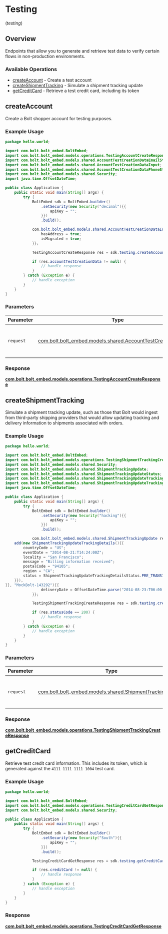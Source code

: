# Testing
(*testing*)

## Overview

Endpoints that allow you to generate and retrieve test data to verify certain
flows in non-production environments.


### Available Operations

* [createAccount](#createaccount) - Create a test account
* [createShipmentTracking](#createshipmenttracking) - Simulate a shipment tracking update
* [getCreditCard](#getcreditcard) - Retrieve a test credit card, including its token

## createAccount

Create a Bolt shopper account for testing purposes.


### Example Usage

```java
package hello.world;

import com.bolt.bolt_embed.BoltEmbed;
import com.bolt.bolt_embed.models.operations.TestingAccountCreateResponse;
import com.bolt.bolt_embed.models.shared.AccountTestCreationDataEmailState;
import com.bolt.bolt_embed.models.shared.AccountTestCreationDataInput;
import com.bolt.bolt_embed.models.shared.AccountTestCreationDataPhoneState;
import com.bolt.bolt_embed.models.shared.Security;
import java.time.OffsetDateTime;

public class Application {
    public static void main(String[] args) {
        try {
            BoltEmbed sdk = BoltEmbed.builder()
                .setSecurity(new Security("decimal"){{
                    apiKey = "";
                }})
                .build();

            com.bolt.bolt_embed.models.shared.AccountTestCreationDataInput req = new AccountTestCreationDataInput(OffsetDateTime.parse("2017-07-21T17:32:28Z"), AccountTestCreationDataEmailState.UNVERIFIED, AccountTestCreationDataPhoneState.VERIFIED){{
                hasAddress = true;
                isMigrated = true;
            }};            

            TestingAccountCreateResponse res = sdk.testing.createAccount(req);

            if (res.accountTestCreationData != null) {
                // handle response
            }
        } catch (Exception e) {
            // handle exception
        }
    }
}
```

### Parameters

| Parameter                                                                                                             | Type                                                                                                                  | Required                                                                                                              | Description                                                                                                           |
| --------------------------------------------------------------------------------------------------------------------- | --------------------------------------------------------------------------------------------------------------------- | --------------------------------------------------------------------------------------------------------------------- | --------------------------------------------------------------------------------------------------------------------- |
| `request`                                                                                                             | [com.bolt.bolt_embed.models.shared.AccountTestCreationDataInput](../../models/shared/AccountTestCreationDataInput.md) | :heavy_check_mark:                                                                                                    | The request object to use for the request.                                                                            |


### Response

**[com.bolt.bolt_embed.models.operations.TestingAccountCreateResponse](../../models/operations/TestingAccountCreateResponse.md)**


## createShipmentTracking

Simulate a shipment tracking update, such as those that Bolt would ingest from
third-party shipping providers that would allow updating tracking and delivery
information to shipments associated with orders.


### Example Usage

```java
package hello.world;

import com.bolt.bolt_embed.BoltEmbed;
import com.bolt.bolt_embed.models.operations.TestingShipmentTrackingCreateResponse;
import com.bolt.bolt_embed.models.shared.Security;
import com.bolt.bolt_embed.models.shared.ShipmentTrackingUpdate;
import com.bolt.bolt_embed.models.shared.ShipmentTrackingUpdateStatus;
import com.bolt.bolt_embed.models.shared.ShipmentTrackingUpdateTrackingDetails;
import com.bolt.bolt_embed.models.shared.ShipmentTrackingUpdateTrackingDetailsStatus;
import java.time.OffsetDateTime;

public class Application {
    public static void main(String[] args) {
        try {
            BoltEmbed sdk = BoltEmbed.builder()
                .setSecurity(new Security("hacking"){{
                    apiKey = "";
                }})
                .build();

            com.bolt.bolt_embed.models.shared.ShipmentTrackingUpdate req = new ShipmentTrackingUpdate(ShipmentTrackingUpdateStatus.IN_TRANSIT, new com.bolt.bolt_embed.models.shared.ShipmentTrackingUpdateTrackingDetails[]{{
    add(new ShipmentTrackingUpdateTrackingDetails(){{
        countryCode = "US";
        eventDate = "2014-08-21:T14:24:00Z";
        locality = "San Francisco";
        message = "Billing information received";
        postalCode = "94105";
        region = "CA";
        status = ShipmentTrackingUpdateTrackingDetailsStatus.PRE_TRANSIT;
    }}),
}}, "MockBolt-143292"){{
                deliveryDate = OffsetDateTime.parse("2014-08-23:T06:00:00Z");
            }};            

            TestingShipmentTrackingCreateResponse res = sdk.testing.createShipmentTracking(req);

            if (res.statusCode == 200) {
                // handle response
            }
        } catch (Exception e) {
            // handle exception
        }
    }
}
```

### Parameters

| Parameter                                                                                                 | Type                                                                                                      | Required                                                                                                  | Description                                                                                               |
| --------------------------------------------------------------------------------------------------------- | --------------------------------------------------------------------------------------------------------- | --------------------------------------------------------------------------------------------------------- | --------------------------------------------------------------------------------------------------------- |
| `request`                                                                                                 | [com.bolt.bolt_embed.models.shared.ShipmentTrackingUpdate](../../models/shared/ShipmentTrackingUpdate.md) | :heavy_check_mark:                                                                                        | The request object to use for the request.                                                                |


### Response

**[com.bolt.bolt_embed.models.operations.TestingShipmentTrackingCreateResponse](../../models/operations/TestingShipmentTrackingCreateResponse.md)**


## getCreditCard

Retrieve test credit card information. This includes its token, which is
generated against the `4111 1111 1111 1004` test card.


### Example Usage

```java
package hello.world;

import com.bolt.bolt_embed.BoltEmbed;
import com.bolt.bolt_embed.models.operations.TestingCreditCardGetResponse;
import com.bolt.bolt_embed.models.shared.Security;

public class Application {
    public static void main(String[] args) {
        try {
            BoltEmbed sdk = BoltEmbed.builder()
                .setSecurity(new Security("South"){{
                    apiKey = "";
                }})
                .build();

            TestingCreditCardGetResponse res = sdk.testing.getCreditCard();

            if (res.creditCard != null) {
                // handle response
            }
        } catch (Exception e) {
            // handle exception
        }
    }
}
```


### Response

**[com.bolt.bolt_embed.models.operations.TestingCreditCardGetResponse](../../models/operations/TestingCreditCardGetResponse.md)**

